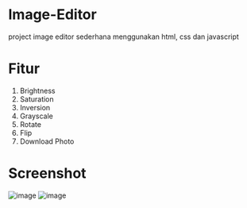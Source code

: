 # Image-Editor
project image editor sederhana menggunakan html, css dan javascript

# Fitur 
1. Brightness
2. Saturation
3. Inversion
4. Grayscale
5. Rotate
6. Flip
7. Download Photo

# Screenshot
![image](https://github.com/Ajung007/Image-Editor/assets/103097069/6f855e06-dbe9-46c7-b6ed-88bcd1912b03)
![image](https://github.com/Ajung007/Image-Editor/assets/103097069/7884d37b-b25b-413b-b507-6dda805e746a)

